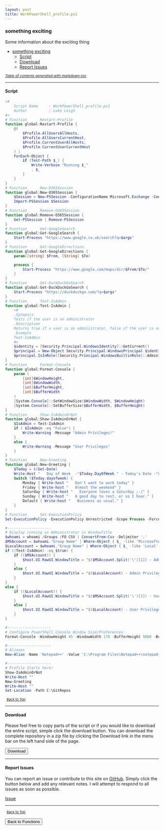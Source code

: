 ```yaml
---
layout: post
title: WorkPowerShell_profile.ps1
---
```


### something exciting

Some information about the exciting thing

- [something exciting](#something-exciting)
  - [Script](#script)
  - [Download](#download)
  - [Report Issues](#report-issues)

<small><i><a href='http://ecotrust-canada.github.io/markdown-toc/'>Table of contents generated with markdown-toc</a></i></small>

---

#### Script

```powershell
<#
	Script Name		: WorkPowerShell_profile.ps1
	Author			: Luke Leigh
#>
# Function		Restart-Profile
function global:Restart-Profile {
	@(
		$Profile.AllUsersAllHosts,
		$Profile.AllUsersCurrentHost,
		$Profile.CurrentUserAllHosts,
		$Profile.CurrentUserCurrentHost
	) |
	ForEach-Object {
		if (Test-Path $_) {
			Write-Verbose "Running $_"
			. $_
		}
	}
}
# Function		New-O365Session
function global:New-O365Session {
	$Session = New-PSSession -ConfigurationName Microsoft.Exchange -ConnectionUri https://outlook.office365.com/powershell-liveid/ -Credential (Get-Credential) -Authentication Basic -AllowRedirection
	Import-PSSession $Session
}
# Function		Remove-O365Session
function global:Remove-O365Session {
	Get-PSSession | Remove-PSSession
}
# Function		Get-GoogleSearch
function global:Get-GoogleSearch {
	Start-Process "https://www.google.co.uk/search?q=$args"
}
# Function		Get-GoogleDirections
function global:Get-GoogleDirections {
	param([string] $From, [String] $To)

	process {
		Start-Process "https://www.google.com/maps/dir/$From/$To/"
	}
}
# Function		Get-DuckDuckGoSearch
function global:Get-DuckDuckGoSearch {
	Start-Process "https://duckduckgo.com/?q=$args"
}
# Function		Test-IsAdmin
function global:Test-IsAdmin {
	<#
	.Synopsis
	Tests if the user is an administrator
	.Description
	Returns true if a user is an administrator, false if the user is not an administrator
	.Example
	Test-IsAdmin
	#>
	$identity = [Security.Principal.WindowsIdentity]::GetCurrent()
	$principal = New-Object Security.Principal.WindowsPrincipal $identity
	$principal.IsInRole([Security.Principal.WindowsBuiltinRole]::Administrator)
}
# Function		Format-Console
function global:Format-Console {
	param (
		[int]$WindowHeight,
		[int]$WindowWidth,
		[int]$BufferHeight,
		[int]$BufferWidth
	)
	[System.Console]::SetWindowSize($WindowWidth, $WindowHeight)
	[System.Console]::SetBufferSize($BufferWidth, $BufferHeight)
}
# Function		Show-IsAdminOrNot
function global:Show-IsAdminOrNot {
	$IsAdmin = Test-IsAdmin
	if ( $IsAdmin -eq "False") {
		Write-Warning -Message "Admin Privileges!"
	}
	else {
		Write-Warning -Message "User Privileges"
	}
}
# Function		New-Greeting
function global:New-Greeting {
	$Today = $(Get-Date)
	Write-Host "   Day of Week  -"$Today.DayOfWeek " - Today's Date -"$Today.ToShortDateString() "- Current Time -"$Today.ToShortTimeString()
	Switch ($Today.dayofweek) {
		Monday { Write-host "   Don't want to work today" }
		Friday { Write-host "   Almost the weekend" }
		Saturday { Write-host "   Everyone loves a Saturday ;-)" }
		Sunday { Write-host "   A good day to rest, or so I hear." }
		Default { Write-host "   Business as usual." }
	}
}
# Function		Set-ExecutionPolicy
Set-ExecutionPolicy -ExecutionPolicy Unrestricted -Scope Process -Force

#--------------------
# Display running as Administrator in WindowTitle
$whoami = whoami /Groups /FO CSV | ConvertFrom-Csv -Delimiter ','
$MSAccount = $whoami."Group Name" | Where-Object { $_ -like 'MicrosoftAccount*' }
$LocalAccount = $whoami."Group Name" | Where-Object { $_ -like 'Local' }
if ((Test-IsAdmin) -eq $true) {
	if (($MSAccount)) {
		$host.UI.RawUI.WindowTitle = "$($MSAccount.Split('\')[1]) - Admin Privileges"
	}
	else {
		$host.UI.RawUI.WindowTitle = "$($LocalAccount) - Admin Privileges"
	}
}
else {
	if (($LocalAccount)) {
		$host.UI.RawUI.WindowTitle = "$($MSAccount.Split('\')[1]) - User Privileges"
	}
	else {
		$host.UI.RawUI.WindowTitle = "$($LocalAccount) - User Privileges"
	}
}

#--------------------
# Configure PowerShell Console Window Size/Preferences
Format-Console -WindowHeight 45 -WindowWidth 170 -BufferHeight 9000 -BufferWidth 170

#--------------------
# Aliases
New-Alias -Name 'Notepad++' -Value 'C:\Program Files\Notepad++\notepad++.exe' -Description 'Launch Notepad++'

#--------------------
# Profile Starts here!
Show-IsAdminOrNot
Write-Host ""
New-Greeting
Write-Host ""
Set-Location -Path C:\GitRepos
```

<span style="font-size:11px;"><a href="#"><i class="fas fa-caret-up" aria-hidden="true" style="color: white; margin-right:5px;"></i>Back to Top</a></span>

---

#### Download

Please feel free to copy parts of the script or if you would like to download the entire script, simple click the download button. You can download the complete repository in a zip file by clicking the Download link in the menu bar on the left hand side of the page.

<button class="btn" type="submit" onclick="window.open('/PowerShell/functions/powerShellProfile/personalProfiles/WorkPowerShell_profile.ps1')">
    <i class="fa fa-cloud-download-alt">
    </i>
        Download
</button>

---

#### Report Issues

You can report an issue or contribute to this site on <a href="https://github.com/BanterBoy/scripts-blog/issues">GitHub</a>. Simply click the button below and add any relevant notes. I will attempt to respond to all issues as soon as possible.

<!-- Place this tag where you want the button to render. -->

<a class="github-button" href="https://github.com/BanterBoy/scripts-blog/issues/new?title=WorkPowerShell_profile.ps1&body=There is a problem with this function. Please find details below." data-show-count="true" aria-label="Issue BanterBoy/scripts-blog on GitHub">Issue</a>

---

<span style="font-size:11px;"><a href="#"><i class="fas fa-caret-up" aria-hidden="true" style="color: white; margin-right:5px;"></i>Back to Top</a></span>

<a href="/menu/_pages/functions.html">
    <button class="btn">
        <i class='fas fa-reply'>
        </i>
            Back to Functions
    </button>
</a>

[1]: http://ecotrust-canada.github.io/markdown-toc
[2]: https://github.com/googlearchive/code-prettify

```

```
